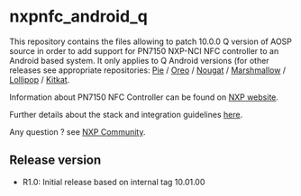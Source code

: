 # nxpnfc_android_q

This repository contains the files allowing to patch 10.0.0 Q version of AOSP source in order to add support for PN7150 NXP-NCI NFC controller to an Android based system.
It only applies to Q Android versions (for other releases see appropriate repositories: 
[Pie](https://github.com/NXPNFCLinux/nxpnfc_android_pie) / [Oreo](https://github.com/NXPNFCLinux/nxpnfc_android_oreo) / [Nougat](https://github.com/NXPNFCLinux/nxpnfc_android_nougat) / [Marshmallow](https://github.com/NXPNFCLinux/nxpnfc_android_marshmallow) / [Lollipop](https://github.com/NXPNFCLinux/nxpnfc_android_lollipop) / [Kitkat](https://github.com/NXPNFCLinux/nxpnfc_android_kitkat).

Information about PN7150 NFC Controller can be found on [NXP website](https://www.nxp.com/products/identification-and-security/nfc/nfc-reader-ics/pn7150-high-performance-nfc-controller-with-integrated-firmware-for-home-automation-applications:PN7150).

Further details about the stack and integration guidelines [here](https://www.nxp.com/docs/en/application-note/AN11690.pdf).

Any question ? see [NXP Community](https://community.nxp.com/community/identification-security/nfc/content).

Release version
---------------
 * R1.0: Initial release based on internal tag 10.01.00
